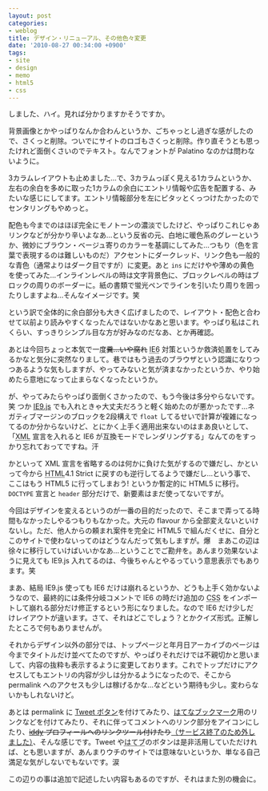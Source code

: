 ```yaml
---
layout: post
categories:
- weblog
title: デザイン・リニューアル、その他色々変更
date: '2010-08-27 00:34:00 +0900'
tags:
- site
- design
- memo
- html5
- css
---
```

しました、ハイ。見れば分かりますかそうですか。

背景画像とかやっぱりなんか合わんというか、ごちゃっとし過ぎな感がしたので、さくっと削除。ついでにサイトのロゴもさくっと削除。作り直そうとも思ったけれど面倒くさいのでテキスト。なんでフォントが Palatino なのかは問わないように。

3カラムレイアウトも止めました…で、3カラムっぽく見える1カラムというか、左右の余白を多めに取った1カラムの余白にエントリ情報や広告を配置する、みたいな感じにしてます。エントリ情報部分を左にピタッとくっつけたかったのでセンタリングもやめっと。

配色も今までのはほぼ完全にモノトーンの濃淡でしたけど、やっぱりこれじゃあリンクなどが分かり辛いよなあ…という反省の元、白地に暖色系のグレーというか、微妙にブラウン・ベージュ寄りのカラーを基調にしてみた…つもり（色を言葉で表現するのは難しいものだ）アクセントにダークレッド、リンク色も一般的な青色（通常よりはダーク目ですが）に変更。あと `ins` にだけやや薄めの黄色を使ってみた…インラインレベルの時は文字背景色に、ブロックレベルの時はブロックの周りのボーダーに。紙の書類で蛍光ペンでラインを引いたり周りを囲ったりしますよね…そんなイメージです。笑

という訳で全体的に余白部分も大きく広げましたので、レイアウト・配色と合わせて以前より読みやすくなったんではないかなあと思います。やっぱり私はこれくらい、すっきりシンプル目な方が好みなのだなあ、とか再確認。

<!-- more -->

あとは今回ちょっと本気で一度<del>糞</del><del>…いや腐れ</del> <abbr title="Internet Explorer 6">IE6</abbr> 対策というか救済処置をしてみるかなと気分に突然なりまして。巷ではもう過去のブラウザという認識になりつつあるような気もしますが、やってみないと気が済まなかったというか、やり始めたら意地になって止まらなくなったというか。

が、やってみたらやっぱり面倒くさかったので、もう今後は多分やらないです。笑 つか [IE9.js][1] でも入れときゃ大丈夫だろうと軽く始めたのが悪かったです…ネガティブマージンのブロックを2段構えで `float` してるせいで計算が複雑になってるのか分からないけど、とにかく上手く適用出来ないのはまあ良いとして、「<abbr title="Extensible Markup Language">XML</abbr> 宣言を入れると <abbr>IE6</abbr> が互換モードでレンダリングする」なんてのをすっかり忘れておってですね。汗

かといって <abbr>XML</abbr> 宣言を省略するのは何かに負けた気がするので嫌だし、かといって今から <abbr title="HyperText Markup Language">HTML</abbr>4.1 Strict に戻すのも逆行してるようで嫌だし…という事で、ここはもう <abbr>HTML</abbr>5 に行ってしまおう! というか暫定的に <abbr>HTML</abbr>5 に移行。`DOCTYPE` 宣言と `header` 部分だけで、新要素はまだ使ってないですが。

今回はデザインを変えるというのが一番の目的だったので、そこまで弄ってる時間もなかったしやるつもりもなかった。大元の flavour から全部変えないといけないし。ただ、他人からの頼まれ案件を完全に <abbr>HTML</abbr>5 で組んだくせに、自分とこのサイトで使わないってのはどうなんだって気もしますが。爆　まあこの辺は徐々に移行していけばいいかなあ…ということでご勘弁を。あんまり効果ないように見えても IE9.js 入れてるのは、今後ちゃんとやるっていう意思表示でもあります。笑

まあ、結局 IE9.js 使っても <abbr>IE6</abbr> だけは崩れるというか、どうも上手く効かないようなので、最終的には条件分岐コメントで <abbr>IE6</abbr> の時だけ追加の <abbr title="Cascading Style Sheets">CSS</abbr> をインポートして崩れる部分だけ修正するという形になりました。なので <abbr>IE6</abbr> だけ少しだけレイアウトが違います。さて、それはどこでしょう？とかクイズ形式。正解したところで何もありませんが。

それからデザイン以外の部分では、トップページと年月日アーカイブのページは今までタイトルだけ並べてたのですが、やっぱりそれだけでは不親切かと思いまして、内容の抜粋も表示するように変更しております。これでトップだけにアクセスしてもエントリの内容が少しは分かるようになったので、そこから permalink へのアクセスも少しは稼げるかな…などという期待も少し。変わらないかもしれないけど。

あとは permalink に [Tweet ボタン][2]を付けてみたり、[はてなブックマーク][3]用のリンクなどを付けてみたり、それに伴ってコメントへのリンク部分をアイコンにしたり、<del datetime="2014-02-21T19:23:00+09:00">[iddy][4] プロフィールへのリンクツール付けたり</del><ins datetime="2014-02-21T19:23:00+09:00">（サービス終了のため外しました）</ins>、そんな感じです。Tweet や<abbr title="はてなブックマーク">はてブ</abbr>のボタンは是非活用していただければ、とも思いますが、あんまりウチのサイトでは意味ないというか、単なる自己満足な気がしないでもないです。涙

この辺りの事は追加で記述したい内容もあるのですが、それはまた別の機会に。



[1]: http://code.google.com/p/ie7-js/ "ie7-js - Project Hosting on Google Code"
[2]: http://twitter.com/goodies/tweetbutton "Twitter / ツイートボタン"
[3]: http://b.hatena.ne.jp/ "はてなブックマーク"
[4]: http://iddy.jp/ "iddy | ブロガー向けプロフィールページASP"
